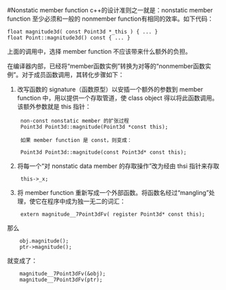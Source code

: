 #Nonstatic member function
c++的设计准则之一就是：nonstatic member function 至少必须和一般的 nonmember function有相同的效率。如下代码：

	float magnitude3d( const Point3d *_this ) { ... }
	float Point::magnitude3d() const { ... }
	
上面的调用中，选择 member function 不应该带来什么额外的负担。

在编译器内部，已经将“member函数实例”转换为对等的“nonmember函数实例”。对于成员函数调用，其转化步骤如下：

1. 改写函数的 signature（函数原型）以安插一个额外的参数到 member function 中，用以提供一个存取管道，使 class object 得以将此函数调用。该额外参数就是 this 指针：

		non-const nonstatic member 的扩张过程
		Point3d Point3d::magnitude(Point3d *const this);
		
		如果 member function 是 const，则变成：
		
		Point3d Point3d::magnitude(const Point3d* const this);
		
2. 将每一个“对 nonstatic data member 的存取操作”改为经由 thsi 指针来存取

		this->_x;
		
3. 将 member function 重新写成一个外部函数。将函数名经过“mangling”处理，使它在程序中成为独一无二的词汇：

		extern magnitude__7Point3dFv( register Point3d* const this);
		
那么
	
		obj.magnitude();
		ptr->magnitude();
		
就变成了：

		magnitude__7Point3dFv(&obj);	
		magnitude__7Point3dFv(ptr);	